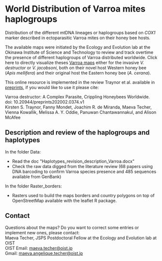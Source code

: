 # World Distribution of Varroa mites haplogroups
Distribution of the different mtDNA lineages or haplogroups based on _COX1_ marker described in ectoparasitic Varroa mites on their honey bee hosts.  
  
The available maps were initiated by the Ecology and Evolution lab at the Okinawa Institute of Science and Technology to review and track overtime the presence of different haplogroups of Varroa distributed worldwide. Click here to directly visualize theses [Varroa maps](https://mikheyevlab.github.io/varroa-mtDNA-world-distrib) either for the invasive _V. destructor_ or _V. jacobsoni_, both on their novel host Western honey bee (_Apis mellifera_) and their original host the Eastern honey bee (_A. cerana_).


This online resource is implemented in the review Traynor et al. available in [preprints](https://www.preprints.org/manuscript/202002.0374/v1), if you would like to use it please cite:
  
Varroa destructor: A Complex Parasite, Crippling Honeybees Worldwide. doi: 10.20944/preprints202002.0374.v1  
Kirsten S. Traynor, Fanny Mondet, Joachim R. de Miranda, Maeva Techer, Vienna Kowallik, Melissa A. Y. Oddie, Panuwan Chantawannakul, and Alison McAfee
  

## Description and review of the haplogroups and haplotypes

In the folder Data:  
- Read the doc "Haplotypes_revision_description_Varroa.docx"  
- Check the raw data digged from the literature review (68 papers using DNA barcoding to confirm Varroa species presence and 485 sequences available from GenBank)  
  
In the folder Raster_borders:  
- Rasters used to build the maps borders and country polygons on top of OpenStreetMap available with the leaflet R package.  

## Contact  
Questions about the maps? Do you want to correct some entries or implement new ones, please contact:  
Maeva Techer, JSPS Postdoctoral Fellow at the Ecology and Evolution lab at OIST  
OIST Email: maeva.techer@oist.jp  
Gmail: maeva.angelique.techer@oist.jp  